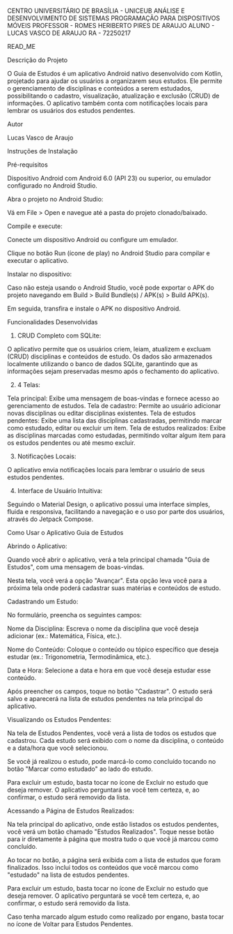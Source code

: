 CENTRO UNIVERSITÁRIO DE BRASÍLIA - UNICEUB
ANÁLISE E DESENVOLVIMENTO DE SISTEMAS
PROGRAMAÇÃO PARA DISPOSITIVOS MÓVEIS
PROFESSOR - ROMES HERIBERTO PIRES DE ARAUJO
ALUNO - LUCAS VASCO DE ARAUJO
RA - 72250217

READ_ME

Descrição do Projeto

O Guia de Estudos é um aplicativo Android nativo desenvolvido com Kotlin, projetado para ajudar os usuários a organizarem seus estudos. Ele permite o gerenciamento de disciplinas e conteúdos a serem estudados, possibilitando o cadastro, visualização, atualização e exclusão (CRUD) de informações. O aplicativo também conta com notificações locais para lembrar os usuários dos estudos pendentes.

Autor

Lucas Vasco de Araujo

Instruções de Instalação

Pré-requisitos

Dispositivo Android com Android 6.0 (API 23) ou superior, ou emulador configurado no Android Studio.

Abra o projeto no Android Studio:

Vá em File > Open e navegue até a pasta do projeto clonado/baixado.

Compile e execute:

Conecte um dispositivo Android ou configure um emulador.

Clique no botão Run (ícone de play) no Android Studio para compilar e executar o aplicativo.

Instalar no dispositivo:

Caso não esteja usando o Android Studio, você pode exportar o APK do projeto navegando em Build > Build Bundle(s) / APK(s) > Build APK(s).

Em seguida, transfira e instale o APK no dispositivo Android.

Funcionalidades Desenvolvidas

1. CRUD Completo com SQLite:

O aplicativo permite que os usuários criem, leiam, atualizem e excluam (CRUD) disciplinas e conteúdos de estudo. Os dados são armazenados localmente utilizando o banco de dados SQLite, garantindo que as informações sejam preservadas mesmo após o fechamento do aplicativo.

2. 4 Telas:

Tela principal: Exibe uma mensagem de boas-vindas e fornece acesso ao gerenciamento de estudos.
Tela de cadastro: Permite ao usuário adicionar novas disciplinas ou editar disciplinas existentes.
Tela de estudos pendentes: Exibe uma lista das disciplinas cadastradas, permitindo marcar como estudado, editar ou excluir um item.
Tela de estudos realizados: Exibe as disciplinas marcadas como estudadas, permitindo voltar algum item para os estudos pendentes ou até mesmo excluir.

3. Notificações Locais:

O aplicativo envia notificações locais para lembrar o usuário de seus estudos pendentes.

4. Interface de Usuário Intuitiva:

Seguindo o Material Design, o aplicativo possui uma interface simples, fluida e responsiva, facilitando a navegação e o uso por parte dos usuários, através do Jetpack Compose.

Como Usar o Aplicativo Guia de Estudos

Abrindo o Aplicativo:

Quando você abrir o aplicativo, verá a tela principal chamada "Guia de Estudos", com uma mensagem de boas-vindas.

Nesta tela, você verá a opção "Avançar". Esta opção leva você para a próxima tela onde poderá cadastrar suas matérias e conteúdos de estudo.

Cadastrando um Estudo:

No formulário, preencha os seguintes campos:

Nome da Disciplina: Escreva o nome da disciplina que você deseja adicionar (ex.: Matemática, Física, etc.).

Nome do Conteúdo: Coloque o conteúdo ou tópico específico que deseja estudar (ex.: Trigonometria, Termodinâmica, etc.).

Data e Hora: Selecione a data e hora em que você deseja estudar esse conteúdo.

Após preencher os campos, toque no botão "Cadastrar". O estudo será salvo e aparecerá na lista de estudos pendentes na tela principal do aplicativo.

Visualizando os Estudos Pendentes:

Na tela de Estudos Pendentes, você verá a lista de todos os estudos que cadastrou. Cada estudo será exibido com o nome da disciplina, o conteúdo e a data/hora que você selecionou.

Se você já realizou o estudo, pode marcá-lo como concluído tocando no botão "Marcar como estudado" ao lado do estudo. 

Para excluir um estudo, basta tocar no ícone de Excluir no estudo que deseja remover. O aplicativo perguntará se você tem certeza, e, ao confirmar, o estudo será removido da lista.

Acessando a Página de Estudos Realizados:

Na tela principal do aplicativo, onde estão listados os estudos pendentes, você verá um botão chamado "Estudos Realizados". Toque nesse botão para ir diretamente à página que mostra tudo o que você já marcou como concluído.

Ao tocar no botão, a página será exibida com a lista de estudos que foram finalizados. Isso inclui todos os conteúdos que você marcou como "estudado" na lista de estudos pendentes.

Para excluir um estudo, basta tocar no ícone de Excluir no estudo que deseja remover. O aplicativo perguntará se você tem certeza, e, ao confirmar, o estudo será removido da lista.

Caso tenha marcado algum estudo como realizado por engano, basta tocar no ícone de Voltar para Estudos Pendentes.



